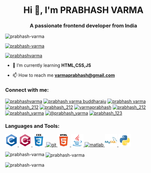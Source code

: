 <h1 align="center">Hi 👋, I'm PRABHASH VARMA</h1>
<h3 align="center">A passionate frontend developer from India</h3>

<p align="left"> <img src="https://komarev.com/ghpvc/?username=prabhash-varma&label=Profile%20views&color=0e75b6&style=flat" alt="prabhash-varma" /> </p>

<p align="left"> <a href="https://github.com/ryo-ma/github-profile-trophy"><img src="https://github-profile-trophy.vercel.app/?username=prabhash-varma" alt="prabhash-varma" /></a> </p>

<p align="left"> <a href="https://twitter.com/prabhashvarma" target="blank"><img src="https://img.shields.io/twitter/follow/prabhashvarma?logo=twitter&style=for-the-badge" alt="prabhashvarma" /></a> </p>

- 🌱 I’m currently learning **HTML,CSS,JS**

- 📫 How to reach me **varmaprabhash@gmail.com**

<h3 align="left">Connect with me:</h3>
<p align="left">
<a href="https://twitter.com/prabhashvarma" target="blank"><img align="center" src="https://raw.githubusercontent.com/rahuldkjain/github-profile-readme-generator/master/src/images/icons/Social/twitter.svg" alt="prabhashvarma" height="30" width="40" /></a>
<a href="https://linkedin.com/in/prabhash varma buddharaju" target="blank"><img align="center" src="https://raw.githubusercontent.com/rahuldkjain/github-profile-readme-generator/master/src/images/icons/Social/linked-in-alt.svg" alt="prabhash varma buddharaju" height="30" width="40" /></a>
<a href="https://fb.com/prabhash varma" target="blank"><img align="center" src="https://raw.githubusercontent.com/rahuldkjain/github-profile-readme-generator/master/src/images/icons/Social/facebook.svg" alt="prabhash varma" height="30" width="40" /></a>
<a href="https://instagram.com/prabhash_212" target="blank"><img align="center" src="https://raw.githubusercontent.com/rahuldkjain/github-profile-readme-generator/master/src/images/icons/Social/instagram.svg" alt="prabhash_212" height="30" width="40" /></a>
<a href="https://www.codechef.com/users/prabhash_212" target="blank"><img align="center" src="https://cdn.jsdelivr.net/npm/simple-icons@3.1.0/icons/codechef.svg" alt="prabhash_212" height="30" width="40" /></a>
<a href="https://www.hackerrank.com/varmaprabhash" target="blank"><img align="center" src="https://raw.githubusercontent.com/rahuldkjain/github-profile-readme-generator/master/src/images/icons/Social/hackerrank.svg" alt="varmaprabhash" height="30" width="40" /></a>
<a href="https://codeforces.com/profile/prabhash_212" target="blank"><img align="center" src="https://cdn.jsdelivr.net/npm/simple-icons@3.0.1/icons/codeforces.svg" alt="prabhash_212" height="30" width="40" /></a>
<a href="https://www.leetcode.com/prabhash_varma" target="blank"><img align="center" src="https://raw.githubusercontent.com/rahuldkjain/github-profile-readme-generator/master/src/images/icons/Social/leet-code.svg" alt="prabhash_varma" height="30" width="40" /></a>
<a href="https://www.hackerearth.com/@prabhash_varma" target="blank"><img align="center" src="https://raw.githubusercontent.com/rahuldkjain/github-profile-readme-generator/master/src/images/icons/Social/hackerearth.svg" alt="@prabhash_varma" height="30" width="40" /></a>
<a href="https://www.topcoder.com/members/prabhash_123" target="blank"><img align="center" src="https://cdn.jsdelivr.net/npm/simple-icons@3.0.1/icons/topcoder.svg" alt="prabhash_123" height="30" width="40" /></a>
</p>

<h3 align="left">Languages and Tools:</h3>
<p align="left"> <a href="https://www.cprogramming.com/" target="_blank"> <img src="https://raw.githubusercontent.com/devicons/devicon/master/icons/c/c-original.svg" alt="c" width="40" height="40"/> </a> <a href="https://www.w3schools.com/cpp/" target="_blank"> <img src="https://raw.githubusercontent.com/devicons/devicon/master/icons/cplusplus/cplusplus-original.svg" alt="cplusplus" width="40" height="40"/> </a> <a href="https://www.w3schools.com/css/" target="_blank"> <img src="https://raw.githubusercontent.com/devicons/devicon/master/icons/css3/css3-original-wordmark.svg" alt="css3" width="40" height="40"/> </a> <a href="https://git-scm.com/" target="_blank"> <img src="https://www.vectorlogo.zone/logos/git-scm/git-scm-icon.svg" alt="git" width="40" height="40"/> </a> <a href="https://www.w3.org/html/" target="_blank"> <img src="https://raw.githubusercontent.com/devicons/devicon/master/icons/html5/html5-original-wordmark.svg" alt="html5" width="40" height="40"/> </a> <a href="https://www.java.com" target="_blank"> <img src="https://raw.githubusercontent.com/devicons/devicon/master/icons/java/java-original.svg" alt="java" width="40" height="40"/> </a> <a href="https://www.mathworks.com/" target="_blank"> <img src="https://upload.wikimedia.org/wikipedia/commons/2/21/Matlab_Logo.png" alt="matlab" width="40" height="40"/> </a> <a href="https://www.mysql.com/" target="_blank"> <img src="https://raw.githubusercontent.com/devicons/devicon/master/icons/mysql/mysql-original-wordmark.svg" alt="mysql" width="40" height="40"/> </a> <a href="https://www.python.org" target="_blank"> <img src="https://raw.githubusercontent.com/devicons/devicon/master/icons/python/python-original.svg" alt="python" width="40" height="40"/> </a> </p>

<p><img align="left" src="https://github-readme-stats.vercel.app/api/top-langs?username=prabhash-varma&show_icons=true&locale=en&layout=compact" alt="prabhash-varma" /></p>

<p>&nbsp;<img align="center" src="https://github-readme-stats.vercel.app/api?username=prabhash-varma&show_icons=true&locale=en" alt="prabhash-varma" /></p>

<p><img align="center" src="https://github-readme-streak-stats.herokuapp.com/?user=prabhash-varma&" alt="prabhash-varma" /></p>

